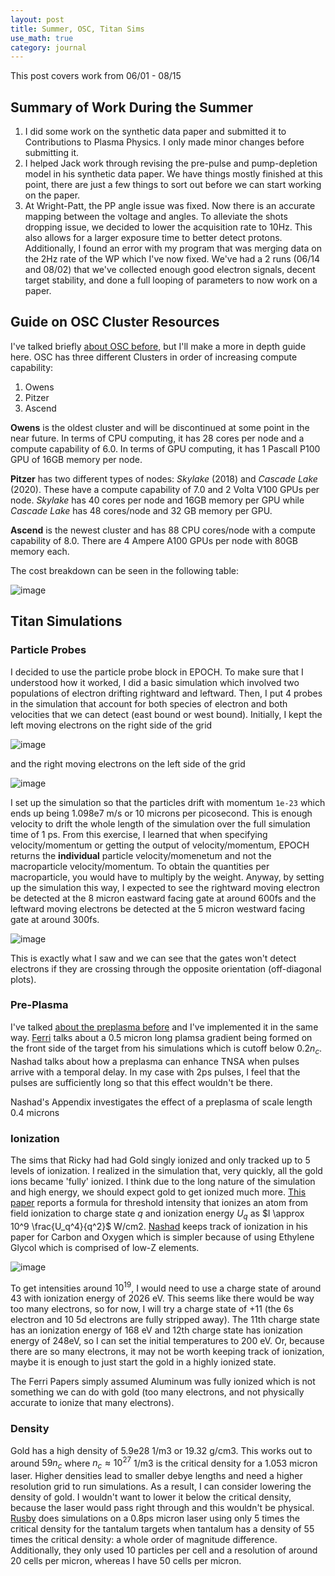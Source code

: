 ```yaml
---
layout: post
title: Summer, OSC, Titan Sims
use_math: true
category: journal
---
```


This post covers work from 06/01 - 08/15

## Summary of Work During the Summer

1. I did some work on the synthetic data paper and submitted it to Contributions to Plasma Physics. I only made minor changes before submitting it.
2. I helped Jack work through revising the pre-pulse and pump-depletion model in his synthetic data paper. We have things mostly finished at this point, there are just a few things to sort out before we can start working on the paper.
3. At Wright-Patt, the PP angle issue was fixed. Now there is an accurate mapping between the voltage and angles. To alleviate the shots dropping issue, we decided to lower the acquisition rate to 10Hz. This also allows for a larger exposure time to better detect protons. Additionally, I found an error with my program that was merging data on the 2Hz rate of the WP which I've now fixed. We've had a 2 runs (06/14 and 08/02) that we've collected enough good electron signals, decent target stability, and done a full looping of parameters to now work on a paper.

## Guide on OSC Cluster Resources

I've talked briefly [about OSC before](https://ronak-n-desai.github.io/23spr3/), but I'll make a more in depth guide here. OSC has three different Clusters in order of increasing compute capability:  

1. Owens
2. Pitzer
3. Ascend 

**Owens** is the oldest cluster and will be discontinued at some point in the near future. In terms of CPU computing, it has 28 cores per node and a compute capability of 6.0. In terms of GPU computing, it has 1 Pascall P100 GPU of 16GB memory per node. 

**Pitzer** has two different types of nodes: *Skylake* (2018) and *Cascade Lake* (2020). These have a compute capability of 7.0 and 2 Volta V100 GPUs per node. *Skylake* has 40 cores per node and 16GB memory per GPU while *Cascade Lake* has 48 cores/node and 32 GB memory per GPU.

**Ascend** is the newest cluster and has 88 CPU cores/node with a compute capability of 8.0. There are 4 Ampere A100 GPUs per node with 80GB memory each.

The cost breakdown can be seen in the following table: 

![image](https://github.com/user-attachments/assets/02ee775b-8db0-441a-a418-c6fb0ed9a1c0)

## Titan Simulations

### Particle Probes

I decided to use the particle probe block in EPOCH. To make sure that I understood how it worked, I did a basic simulation which involved two populations of electron drifting rightward and leftward. Then, I put 4 probes in the simulation that account for both species of electron and both velocities that we can detect (east bound or west bound). Initially, I kept the left moving electrons on the right side of the grid

![image](https://github.com/user-attachments/assets/df41ae19-1c17-4dc6-857c-3c65020e7c3f)

and the right moving electrons on the left side of the grid

![image](https://github.com/user-attachments/assets/7fa6c84b-bab0-4a70-a2a5-72dbddac8504)

I set up the simulation so that the particles drift with momentum `1e-23` which ends up being 1.098e7 m/s or 10 microns per picosecond. This is enough velocity to drift the whole length of the simulation over the full simulation time of 1 ps. From this exercise, I learned that when specifying velocity/momentum or getting the output of velocity/momentum, EPOCH returns the **individual** particle velocity/momenetum and not the macroparticle velocity/momentum. To obtain the quantities per macroparticle, you would have to multiply by the weight. Anyway, by setting up the simulation this way, I expected to see the rightward moving electron be detected at the 8 micron eastward facing gate at around 600fs and the leftward moving electrons be detected at the 5 micron westward facing gate at around 300fs. 

![image](https://github.com/user-attachments/assets/15215e40-5a75-436d-bb1b-a89ad262208f)

This is exactly what I saw and we can see that the gates won't detect electrons if they are crossing through the opposite orientation (off-diagonal plots).

### Pre-Plasma

I've talked [about the preplasma before](https://ronak-n-desai.github.io/23aut6/) and I've implemented it in the same way. [Ferri](https://www.semanticscholar.org/paper/Proton-acceleration-by-a-pair-of-successive-laser-Ferri-Senje/5bf28b37ce02bdcc739795376db939c9b87c3aca) talks about a 0.5 micron long plamsa gradient being formed on the front side of the target from his simulations which is cutoff below $0.2 n_c$. Nashad talks about how a preplasma can enhance TNSA when pulses arrive with a temporal delay. In my case with 2ps pulses, I feel that the pulses are sufficiently long so that this effect wouldn't be there.

Nashad's Appendix investigates the effect of a preplasma of scale length 0.4 microns

### Ionization 

The sims that Ricky had had Gold singly ionized and only tracked up to 5 levels of ionization. I realized in the simulation that, very quickly, all the gold ions became 'fully' ionized. I think due to the long nature of the simulation and high energy, we should expect gold to get ionized much more. [This paper](https://pubs.aip.org/aip/pop/article/27/3/033108/1063071/Ionization-and-acceleration-of-multiply-charged) reports a formula for threshold intensity that ionizes an atom from field ionization to charge state $q$ and ionization energy $U_q$ as $I \approx 10^9 \frac{U_q^4}{q^2}$ W/cm2. [Nashad](https://pubs.aip.org/aip/pop/article/28/7/073103/594504/Particle-in-cell-modeling-of-a-potential) keeps track of ionization in his paper for Carbon and Oxygen which is simpler because of using Ethylene Glycol which is comprised of low-Z elements.

![image](https://github.com/user-attachments/assets/cf9de206-555a-489f-ae8a-7f43d5e81109)

To get intensities around $10^{19}$, I would need to use a charge state of around 43 with ionization energy of 2026 eV. This seems like there would be way too many electrons, so for now, I will try a charge state of +11 (the 6s electron and 10 5d electrons are fully stripped away). The 11th charge state has an ionization energy of 168 eV and 12th charge state has ionization energy of 248eV, so I can set the initial temperatures to 200 eV. Or, because there are so many electrons, it may not be worth keeping track of ionization, maybe it is enough to just start the gold in a highly ionized state. 

The Ferri Papers simply assumed Aluminum was fully ionized which is not something we can do with gold (too many electrons, and not physically accurate to ionize that many electrons).

### Density 

Gold has a high density of 5.9e28 1/m3 or 19.32 g/cm3. This works out to around $59 n_c$ where $n_c \approx 10^{27}$ 1/m3 is the critical density for a 1.053 micron laser. Higher densities lead to smaller debye lengths and need a higher resolution grid to run simulations. As a result, I can consider lowering the density of gold. I wouldn't want to lower it below the critical density, because the laser would pass right through and this wouldn't be physical. [Rusby](https://pubs.aip.org/aip/pop/article/30/2/023103/2869467/Enhanced-electron-acceleration-by-high-intensity?searchresult=1) does simulations on a 0.8ps micron laser using only 5 times the critical density for the tantalum targets when tantalum has a density of 55 times the critical density: a whole order of magnitude difference. Additionally, they only used 10 particles per cell and a resolution of around 20 cells per micron, whereas I have 50 cells per micron. 





